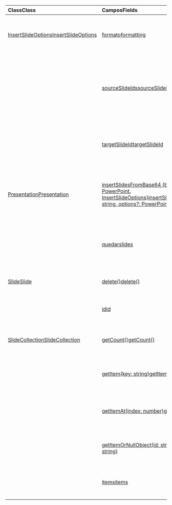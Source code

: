 | <span data-ttu-id="a1824-101">Class</span><span class="sxs-lookup"><span data-stu-id="a1824-101">Class</span></span> | <span data-ttu-id="a1824-102">Campos</span><span class="sxs-lookup"><span data-stu-id="a1824-102">Fields</span></span> | <span data-ttu-id="a1824-103">Descripción</span><span class="sxs-lookup"><span data-stu-id="a1824-103">Description</span></span> |
|:---|:---|:---|
|[<span data-ttu-id="a1824-104">InsertSlideOptions</span><span class="sxs-lookup"><span data-stu-id="a1824-104">InsertSlideOptions</span></span>](/javascript/api/powerpoint/powerpoint.insertslideoptions)|[<span data-ttu-id="a1824-105">formato</span><span class="sxs-lookup"><span data-stu-id="a1824-105">formatting</span></span>](/javascript/api/powerpoint/powerpoint.insertslideoptions#formatting)|<span data-ttu-id="a1824-106">Especifica el formato que se va a usar durante la inserción de diapositivas.</span><span class="sxs-lookup"><span data-stu-id="a1824-106">Specifies which formatting to use during slide insertion.</span></span>|
||[<span data-ttu-id="a1824-107">sourceSlideIds</span><span class="sxs-lookup"><span data-stu-id="a1824-107">sourceSlideIds</span></span>](/javascript/api/powerpoint/powerpoint.insertslideoptions#sourceslideids)|<span data-ttu-id="a1824-108">Especifica las diapositivas de la presentación de origen que se insertarán en la presentación actual.</span><span class="sxs-lookup"><span data-stu-id="a1824-108">Specifies the slides from the source presentation that will be inserted into the current presentation.</span></span>|
||[<span data-ttu-id="a1824-109">targetSlideId</span><span class="sxs-lookup"><span data-stu-id="a1824-109">targetSlideId</span></span>](/javascript/api/powerpoint/powerpoint.insertslideoptions#targetslideid)|<span data-ttu-id="a1824-110">Especifica en qué lugar de la presentación se insertarán las nuevas diapositivas.</span><span class="sxs-lookup"><span data-stu-id="a1824-110">Specifies where in the presentation the new slides will be inserted.</span></span>|
|[<span data-ttu-id="a1824-111">Presentation</span><span class="sxs-lookup"><span data-stu-id="a1824-111">Presentation</span></span>](/javascript/api/powerpoint/powerpoint.presentation)|[<span data-ttu-id="a1824-112">insertSlidesFromBase64 (base64File: String, Options?: PowerPoint. InsertSlideOptions)</span><span class="sxs-lookup"><span data-stu-id="a1824-112">insertSlidesFromBase64(base64File: string, options?: PowerPoint.InsertSlideOptions)</span></span>](/javascript/api/powerpoint/powerpoint.presentation#insertslidesfrombase64-base64file--options-)|<span data-ttu-id="a1824-113">Inserta las diapositivas especificadas de una presentación en la presentación actual.</span><span class="sxs-lookup"><span data-stu-id="a1824-113">Inserts the specified slides from a presentation into the current presentation.</span></span>|
||[<span data-ttu-id="a1824-114">quedar</span><span class="sxs-lookup"><span data-stu-id="a1824-114">slides</span></span>](/javascript/api/powerpoint/powerpoint.presentation#slides)|<span data-ttu-id="a1824-115">Devuelve una colección ordenada de diapositivas de la presentación.</span><span class="sxs-lookup"><span data-stu-id="a1824-115">Returns an ordered collection of slides in the presentation.</span></span>|
|[<span data-ttu-id="a1824-116">Slide</span><span class="sxs-lookup"><span data-stu-id="a1824-116">Slide</span></span>](/javascript/api/powerpoint/powerpoint.slide)|[<span data-ttu-id="a1824-117">delete()</span><span class="sxs-lookup"><span data-stu-id="a1824-117">delete()</span></span>](/javascript/api/powerpoint/powerpoint.slide#delete--)|<span data-ttu-id="a1824-118">Elimina la diapositiva de la presentación.</span><span class="sxs-lookup"><span data-stu-id="a1824-118">Deletes the slide from the presentation.</span></span>|
||[<span data-ttu-id="a1824-119">id</span><span class="sxs-lookup"><span data-stu-id="a1824-119">id</span></span>](/javascript/api/powerpoint/powerpoint.slide#id)|<span data-ttu-id="a1824-120">Obtiene el identificador único de la diapositiva.</span><span class="sxs-lookup"><span data-stu-id="a1824-120">Gets the unique ID of the slide.</span></span>|
|[<span data-ttu-id="a1824-121">SlideCollection</span><span class="sxs-lookup"><span data-stu-id="a1824-121">SlideCollection</span></span>](/javascript/api/powerpoint/powerpoint.slidecollection)|[<span data-ttu-id="a1824-122">getCount()</span><span class="sxs-lookup"><span data-stu-id="a1824-122">getCount()</span></span>](/javascript/api/powerpoint/powerpoint.slidecollection#getcount--)|<span data-ttu-id="a1824-123">Obtiene el número de diapositivas de la colección.</span><span class="sxs-lookup"><span data-stu-id="a1824-123">Gets the number of slides in the collection.</span></span>|
||[<span data-ttu-id="a1824-124">getItem(key: string)</span><span class="sxs-lookup"><span data-stu-id="a1824-124">getItem(key: string)</span></span>](/javascript/api/powerpoint/powerpoint.slidecollection#getitem-key-)|<span data-ttu-id="a1824-125">Obtiene una diapositiva mediante su identificador único.</span><span class="sxs-lookup"><span data-stu-id="a1824-125">Gets a slide using its unique ID.</span></span>|
||[<span data-ttu-id="a1824-126">getItemAt(index: number)</span><span class="sxs-lookup"><span data-stu-id="a1824-126">getItemAt(index: number)</span></span>](/javascript/api/powerpoint/powerpoint.slidecollection#getitemat-index-)|<span data-ttu-id="a1824-127">Obtiene una diapositiva mediante su índice de base cero en la colección.</span><span class="sxs-lookup"><span data-stu-id="a1824-127">Gets a slide using its zero-based index in the collection.</span></span>|
||[<span data-ttu-id="a1824-128">getItemOrNullObject(id: string)</span><span class="sxs-lookup"><span data-stu-id="a1824-128">getItemOrNullObject(id: string)</span></span>](/javascript/api/powerpoint/powerpoint.slidecollection#getitemornullobject-id-)|<span data-ttu-id="a1824-129">Obtiene una diapositiva mediante su identificador único.</span><span class="sxs-lookup"><span data-stu-id="a1824-129">Gets a slide using its unique ID.</span></span>|
||[<span data-ttu-id="a1824-130">items</span><span class="sxs-lookup"><span data-stu-id="a1824-130">items</span></span>](/javascript/api/powerpoint/powerpoint.slidecollection#items)|<span data-ttu-id="a1824-131">Obtiene los elementos secundarios cargados en esta colección.</span><span class="sxs-lookup"><span data-stu-id="a1824-131">Gets the loaded child items in this collection.</span></span>|
